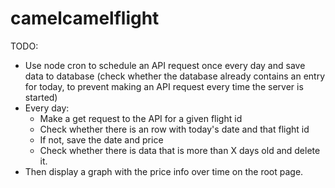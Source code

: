 # camelcamelflight

TODO: 
- Use node cron to schedule an API request once every day and save data to database (check whether the database already contains an entry for today, to prevent making an API request every time the server is started)
- Every day:
    - Make a get request to the API for a given flight id
    - Check whether there is an row with today's date and that flight id
    - If not, save the date and price
    - Check whether there is data that is more than X days old and delete it. 
- Then display a graph with the price info over time on the root page. 